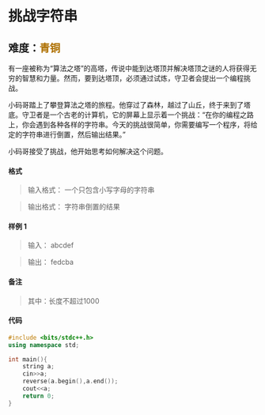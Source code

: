 # <font face ="黑体">挑战字符串</font>
## 难度：<font face ="黑体" font color="#ae7000">青铜</font>

有一座被称为“算法之塔”的高塔，传说中能到达塔顶并解决塔顶之谜的人将获得无穷的智慧和力量。然而，要到达塔顶，必须通过试炼，守卫者会提出一个编程挑战。

小码哥踏上了攀登算法之塔的旅程。他穿过了森林，越过了山丘，终于来到了塔底。守卫者是一个古老的计算机，它的屏幕上显示着一个挑战：“在你的编程之路上，你会遇到各种各样的字符串。今天的挑战很简单，你需要编写一个程序，将给定的字符串进行倒置，然后输出结果。”

小码哥接受了挑战，他开始思考如何解决这个问题。
#### 格式
>输入格式：
一个只包含小写字母的字符串

>输出格式：
字符串倒置的结果

#### 样例 1
>输入：
abcdef

>输出：
fedcba

#### 备注
>其中：长度不超过1000

#### 代码
```C++
#include <bits/stdc++.h>
using namespace std;

int main(){
    string a;
    cin>>a;
    reverse(a.begin(),a.end());
    cout<<a;
    return 0;
}
```